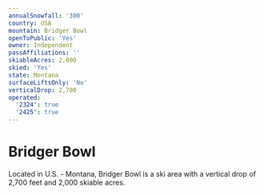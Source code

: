 ```yaml
---
annualSnowfall: '300'
country: USA
mountain: Bridger Bowl
openToPublic: 'Yes'
owner: Independent
passAffiliations: ''
skiableAcres: 2,000
skied: 'Yes'
state: Montana
surfaceLiftsOnly: 'No'
verticalDrop: 2,700
operated:
  '2324': true
  '2425': true
---
```



# Bridger Bowl

Located in U.S. - Montana, Bridger Bowl is a ski area with a vertical drop of 2,700 feet and 2,000 skiable acres.
